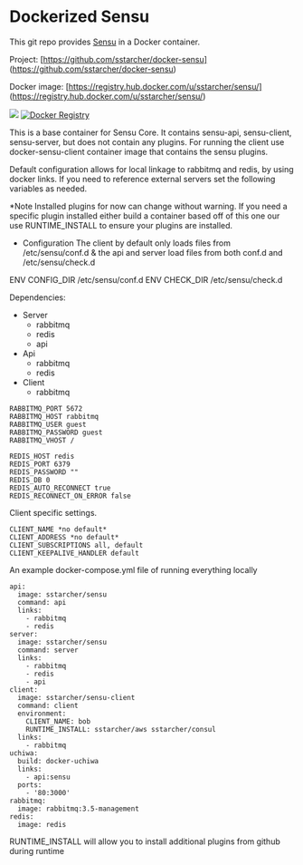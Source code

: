 Dockerized Sensu
============
This git repo provides [Sensu](https://sensuapp.org/) in a Docker container.

Project: [https://github.com/sstarcher/docker-sensu]
(https://github.com/sstarcher/docker-sensu)

Docker image: [https://registry.hub.docker.com/u/sstarcher/sensu/]
(https://registry.hub.docker.com/u/sstarcher/sensu/)

[![](https://badge.imagelayers.io/sstarcher/sensu:latest.svg)](https://imagelayers.io/?images=sstarcher/sensu:latest 'Get your own badge on imagelayers.io')
[![Docker Registry](https://img.shields.io/docker/pulls/sstarcher/sensu.svg)](https://registry.hub.docker.com/u/sstarcher/sensu)&nbsp;

This is a base container for Sensu Core.  It contains sensu-api, sensu-client, sensu-server, but does not contain any plugins.
For running the client use docker-sensu-client container image that contains the sensu plugins.

Default configuration allows for local linkage to rabbitmq and redis, by using docker links.  If you need to reference external servers set the following variables as needed.

*Note
Installed plugins for now can change without warning.  If you need a specific plugin installed either build a container based off of this one our use RUNTIME_INSTALL to ensure your plugins are installed.

* Configuration
The client by default only loads files from /etc/sensu/conf.d & the api and server load files from both conf.d and /etc/sensu/check.d


ENV CONFIG_DIR /etc/sensu/conf.d
ENV CHECK_DIR /etc/sensu/check.d

Dependencies:
  - Server
    - rabbitmq
    - redis
    - api
  - Api
    - rabbitmq
    - redis
  - Client
    - rabbitmq


```
RABBITMQ_PORT 5672
RABBITMQ_HOST rabbitmq
RABBITMQ_USER guest
RABBITMQ_PASSWORD guest
RABBITMQ_VHOST /

REDIS_HOST redis
REDIS_PORT 6379
REDIS_PASSWORD ""
REDIS_DB 0
REDIS_AUTO_RECONNECT true
REDIS_RECONNECT_ON_ERROR false
```

Client specific settings.

```
CLIENT_NAME *no default*
CLIENT_ADDRESS *no default*
CLIENT_SUBSCRIPTIONS all, default
CLIENT_KEEPALIVE_HANDLER default
```



An example docker-compose.yml file of running everything locally

```
api:
  image: sstarcher/sensu
  command: api
  links:
    - rabbitmq
    - redis
server:
  image: sstarcher/sensu
  command: server
  links:
    - rabbitmq
    - redis
    - api
client:
  image: sstarcher/sensu-client
  command: client
  environment:
    CLIENT_NAME: bob
    RUNTIME_INSTALL: sstarcher/aws sstarcher/consul
  links:
    - rabbitmq
uchiwa:
  build: docker-uchiwa
  links:
    - api:sensu
  ports:
    - '80:3000'
rabbitmq:
  image: rabbitmq:3.5-management
redis:
  image: redis
 ```


RUNTIME_INSTALL will allow you to install additional plugins from github during runtime
